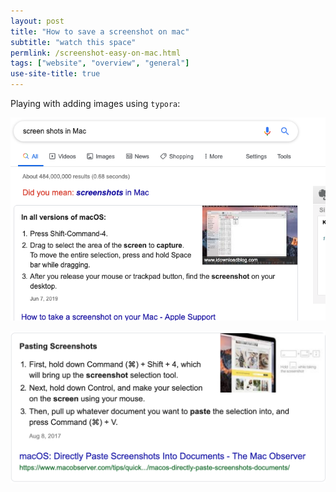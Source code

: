 ```yaml
---
layout: post
title: "How to save a screenshot on mac"
subtitle: "watch this space"
permlink: /screenshot-easy-on-mac.html
tags: ["website", "overview", "general"]
use-site-title: true
---
```


Playing with adding images using `typora`:



![screenshot-inmac](../img/davids-testimage.png)

![realcopypastescreenshot](../img/realcopypastescreenshot.png)

